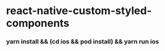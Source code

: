 # react-native-custom-styled-components
### yarn install && (cd ios && pod install) && yarn run ios
